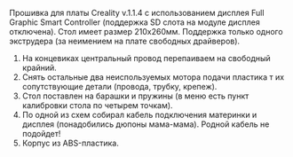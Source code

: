 Прошивка для платы Creality v.1.1.4 с использованием дисплея Full Graphic Smart Controller (поддержка SD слота на модуле дисплея отключена).
Стол имеет размер 210х260мм.
Поддержка только одного экструдера (за неимением на плате свободных драйверов).

1. На концевиках центральный провод перепаиваем на свободный крайний.
2. Снять остальные два неиспользуемых мотора подачи пластика т их сопутствующие детали (провода, трубку, крепеж).
3. Стол поставлен на барашки и пружины (в меню есть пункт калибровки стола по четырем точкам).
4. По одной из схем собирал кабель подключения материнки и дисплея (понадобились дюпоны мама-мама). Родной кабель не подойдет!
5. Корпус из ABS-пластика.
